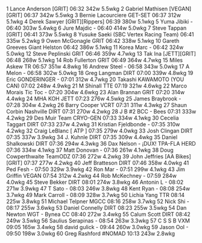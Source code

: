   1  Lance Anderson  [GRIT]  06:32    342w  5.5wkg
  2  Gabriel Mathisen  [VEGAN][GRIT]  06:37    342w  5.5wkg
  3  Bernie Lacourciere  GET-SET  06:37    312w  5.1wkg
  4  Derek Sawyer  [GRIT][Rippers]  06:39    380w  5.1wkg
  5  Yuma Jibiki  -  06:40    303w  5.4wkg
  6  Jure Majdic  -  06:40    414w  5.0wkg
  7  Steve Tappan  [GRIT]  06:41    373w  5.5wkg
  8  Yusuke Saeki  (SBC Vertex Racing Team)    06:41    335w  5.2wkg
  9  Owen McGonagle  GRIT  06:42    338w  5.1wkg
 10  Gareth Greeves  Giant Helston  06:42    386w  5.1wkg
 11  Korea Marc  -  06:42    324w  5.0wkg
 12  Steve Peplinski  GRIT  06:46    359w  4.7wkg
 13  Tak Ina  [JETT][GRIT]  06:48    268w  5.1wkg
 14  Rob Fullerton  GRIT  06:49    364w  4.7wkg
 15  Miles Askew  TR  06:57    351w  4.8wkg
 16  Andrew Steel  -  06:58    343w  5.0wkg
 17  A Melon  -  06:58    302w  5.0wkg
 18  Greg Langman  DIRT  07:00    339w  4.8wkg
 19  Eric GONDERINGER  -  07:01    312w  4.7wkg
 20  Takashi KAWAMOTO  (YOU CAN)    07:02    248w  4.9wkg
 21  M Shinall  TTE  07:19    321w  4.6wkg
 22  Marco Morais Tic Toc  -  07:20    304w  4.6wkg
 23  Alan Brannan  GRIT  07:20    314w  4.4wkg
 24  MHA KOH  JETT  07:23    276w  4.5wkg
 25  James Braybrook  -  07:28    304w  4.2wkg
 26  Barry Cooper  VCRT  07:31    311w  4.3wkg
 27  Shaun Corbin Nashville  DIRT  07:31    270w  4.2wkg
 28  J B #2  BCC - Bees  07:31    333w  4.2wkg
 29  Des Muir  Team CRYO-GEN  07:33    334w  4.1wkg
 30  Cecelia Taggart  DIRT  07:33    237w  4.2wkg
 31  Kristian Fjeldbonde  -  07:35    310w  4.2wkg
 32  Craig LeBlanc  [ ATP ]  07:35    279w  4.0wkg
 33  Josh Clingan  DIRT  07:35    337w  3.9wkg
 34  J. Kuhnle  DIRT  07:35    309w  4.4wkg
 35  Daniel Shalkowski  DIRT  07:36    294w  4.3wkg
 36  Dax Nelson - ¡DUX! TPA-FLA  HERD  07:36    334w  4.1wkg
 37  Matt Donovan  -  07:36    261w  4.1wkg
 38  Doug Cowperthwaite  TeamODZ  07:36    272w  4.2wkg
 39  John Jeffries  [AA Bikes][GRIT]  07:37    277w  4.2wkg
 40  Jeff Bratteson  DIRT  07:46    358w  4.0wkg
 41  Ped Fesh  -  07:50    329w  3.9wkg
 42  Ron Mar  -  07:51    299w  4.1wkg
 43  Jim Griffin  VEGAN  07:54    312w  4.2wkg
 44  Rob McKechney  -  07:59    284w  4.0wkg
 45  Steve Bekker  DIRT  08:01    274w  3.8wkg
 46  Antonin L  -  08:02    271w  3.9wkg
 47  T Sato  -  08:03    246w  3.8wkg
 48  Kent Ryan  -  08:08    254w  3.7wkg
 49  Mark Carroll  -  08:09    328w  3.7wkg
 50  Lichia Yang  TTR  08:14    225w  3.8wkg
 51  Michael Telpner  MGCC  08:16    258w  3.7wkg
 52  Nick Shi  -  08:17    255w  3.6wkg
 53  Daniel Connelly  DIRT  08:23    255w  3.5wkg
 54  Dan Newton  WGT - Bynea CC  08:40    272w  3.4wkg
 55  Calum Scott  DIRT  08:42    249w  3.5wkg
 56  Saulius Serapinas  -  08:54    263w  3.3wkg
 57  C S S B  VXM  09:05    165w  3.4wkg
 58  david gulick  -  09:44    260w  3.0wkg
 59  Jason OoI  -  09:50    198w  3.0wkg
 60  Greg Rashford  #NOMAD  10:13    243w  2.8wkg
